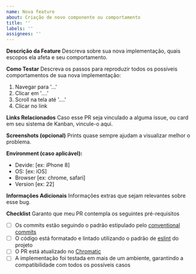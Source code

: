 ```yaml
---
name: Nova feature
about: Criação de novo componente ou comportamento
title: ''
labels: ''
assignees: ''
---
```


**Descrição da Feature**
Descreva sobre sua nova implementação, quais escopos ela afeta e seu comportamento.

**Como Testar**
Descreva os passos para reproduzir todos os possíveis comportamentos de sua nova implementação:

1. Navegar para '...'
2. Clicar em '....'
3. Scroll na tela até '....'
4. Clicar no link

**Links Relacionados**
Caso esse PR seja vinculado a alguma issue, ou card em seu sistema de Kanban, vincule-o aqui.

**Screenshots (opcional)**
Prints quase sempre ajudam a visualizar melhor o problema.

**Environment (caso aplicável):**
- Devide: [ex: iPhone 8]
- OS: [ex: iOS]
- Browser [ex: chrome, safari]
- Version [ex: 22]

**Informações Adicionais**
Informações extras que sejam relevantes sobre esse bug.

**Checklist**
Garanto que meu PR contempla os seguintes pré-requisitos

- [ ] Os commits estão seguindo o padrão estipulado pelo [conventional commits](https://www.conventionalcommits.org/en/v1.0.0/)
- [ ] O código está formatado e lintado utilizando o padrão de [eslint](https://eslint.org/) do projeto
- [ ] O PR está atualizado no [Chromatic](https://www.chromatic.com/)
- [ ] A implementação foi testada em mais de um ambiente, garantindo a compatibilidade com todos os possíveis casos
